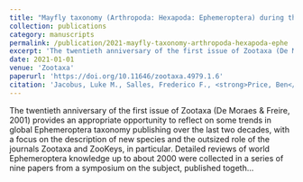 ```yaml
---
title: "Mayfly taxonomy (Arthropoda: Hexapoda: Ephemeroptera) during the first two decades of the twenty-first century and the concentration of taxonomic publishing"
collection: publications
category: manuscripts
permalink: /publication/2021-mayfly-taxonomy-arthropoda-hexapoda-ephe
excerpt: 'The twentieth anniversary of the first issue of Zootaxa (De Moraes \& Freire, 2001) provides an appropriate opportunity to reflect on some trends in global Ephemeroptera taxonomy publishing over th...'
date: 2021-01-01
venue: 'Zootaxa'
paperurl: 'https://doi.org/10.11646/zootaxa.4979.1.6'
citation: 'Jacobus, Luke M., Salles, Frederico F., <strong>Price, Ben</strong> et al (2021). &quot;Mayfly taxonomy (Arthropoda: Hexapoda: Ephemeroptera) during the first two decades of the twenty-first century and the concentration of taxonomic publishing.&quot; <i>Zootaxa</i> 4979(1).'
---
```


The twentieth anniversary of the first issue of Zootaxa (De Moraes \& Freire, 2001) provides an appropriate opportunity to reflect on some trends in global Ephemeroptera taxonomy publishing over the last two decades, with a focus on the description of new species and the outsized role of the journals Zootaxa and ZooKeys, in particular.  Detailed reviews of world Ephemeroptera knowledge up to about 2000 were collected in a series of nine papers from a symposium on the subject, published togeth...
